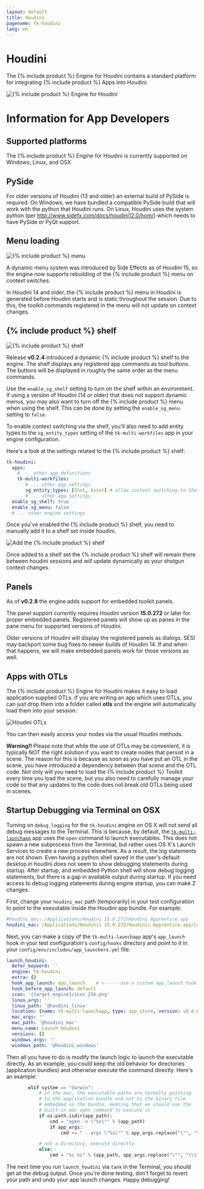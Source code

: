 ```yaml
---
layout: default
title: Houdini
pagename: tk-houdini
lang: en
---
```


# Houdini

The {% include product %} Engine for Houdini contains a standard platform for integrating {% include product %} Apps into Houdini.

![{% include product %} Engine for Houdini](../images/engines/houdini_engine.png)


# Information for App Developers

## Supported platforms

The {% include product %} Engine for Houdini is currently supported on Windows, Linux, and OSX

## PySide

For older versions of Houdini (13 and older) an external build of PySide is required. On Windows, we have bundled a compatible PySide build that will work with the python that Houdini runs. On Linux, Houdini uses the system python (per http://www.sidefx.com/docs/houdini12.0/hom/) which needs to have PySide or PyQt support.

## Menu loading

![{% include product %} menu](../images/engines/houdini_menu.png)

A dynamic menu system was introduced by Side Effects as of Houdini 15, so the engine now supports rebuilding of the {% include product %} menu on context switches. 

In Houdini 14 and older, the {% include product %} menu in Houdini is generated before Houdini starts and is static throughout the session. Due to this, the toolkit commands registered in the menu will not update on context changes.

## {% include product %} shelf

![{% include product %} shelf](../images/engines/houdini_shelf.png)

Release **v0.2.4** introduced a dynamic {% include product %} shelf to the engine. The shelf displays any registered app commands as tool buttons. The buttons will be displayed in roughly the same order as the menu commands.

Use the `enable_sg_shelf` setting to turn on the shelf within an environment. If using a version of Houdini (14 or older) that does not support dynamic menus, you may also want to turn off the {% include product %} menu when using the shelf. This can be done by setting the `enable_sg_menu` setting to `false`.

To enable context switching via the shelf, you'll also need to add entity types to the `sg_entity_types` setting of the `tk-multi-workfiles` app in your engine configuration.

Here's a look at the settings related to the {% include product %} shelf:

```yaml
tk-houdini:
  apps:
    # ... other app definitions
    tk-multi-workfiles:
       # ... other app settings
       sg_entity_types: [Shot, Asset] # allow context switching to Shots or Assets
       # ... other app settings
  enable_sg_shelf: true
  enable_sg_menu: false
  # ... other engine settings
```

Once you've enabled the {% include product %} shelf, you need to manually add it to a shelf set inside houdini. 

![Add the {% include product %} shelf](../images/engines/add_shelf.png)

Once added to a shelf set the {% include product %} shelf will remain there between houdini sessions and will update dynamically as your shotgun context changes. 

## Panels

As of **v0.2.8** the engine adds support for embedded toolkit panels.

The panel support currently requires Houdini version **15.0.272** or later for proper embedded panels. Registered panels will show up as panes in the pane  menu for supported versions of Houdini.

Older versions of Houdini will display the registered panels as dialogs. SESI may backport some bug fixes to newer builds of Houdini 14. If and when that happens, we will make embedded panels work for those versions as well. 

## Apps with OTLs

The {% include product %} Engine for Houdini makes it easy to load application supplied OTLs. If you are writing an app which uses OTLs, you can just drop them into a folder called **otls** and the engine will automatically load them into your session:

![Houdini OTLs](../images/engines/otls_path.png)

You can then easily access your nodes via the usual Houdini methods.

**Warning!!** Please note that while the use of OTLs may be convenient, it is typically NOT the right solution if you want to create nodes that persist in a scene. The reason for this is because as soon as you have put an OTL in the scene, you have introduced a dependency between that scene and the OTL code. Not only will you need to load the {% include product %} Toolkit every time you load the scene, but you also need to carefully manage your code so that any updates to the code does not break old OTLs being used in scenes.

## Startup Debugging via Terminal on OSX

Turning on `debug_logging` for the `tk-houdini` engine on OS X will not send all debug messages to the Terminal. This is because, by default, the [`tk-multi-launchapp`](https://github.com/shotgunsoftware/tk-multi-launchapp) app uses the `open` command to launch executables. This does not spawn a new subprocess from the Terminal, but rather uses OS X's Launch Services to create a new process elsewhere. As a result, the log statements are not shown. Even having a python shell saved in the user's default desktop in houdini does not seem to show debugging statements during startup. After startup, and embedded Python shell will show debug logging statements, but there is a gap in available output during startup. If you need access to debug logging statements during engine startup, you can make 2 changes.

First, change your `houdini_mac` path (temporarily) in your test configuration to point to the executable inside the Houdini app bundle. For example:

```yaml
#houdini_mac: /Applications/Houdini 15.0.272/Houdini Apprentice.app
houdini_mac: /Applications/Houdini\ 15.0.272/Houdini\ Apprentice.app/Contents/MacOS/happrentice
```

Next, you can make a copy of the `tk-multi-launchapp` app's `app_launch` hook in your test configuration's `config/hooks` directory and point to it in your `config/env/includes/app_launchers.yml` file:

```yaml
launch_houdini:
  defer_keyword: ''
  engine: tk-houdini
  extra: {}
  hook_app_launch: app_launch    # <----- use a custom app_launch hook
  hook_before_app_launch: default
  icon: '{target_engine}/icon_256.png'
  linux_args: ''
  linux_path: '@houdini_linux'
  location: {name: tk-multi-launchapp, type: app_store, version: v0.6.6}
  mac_args: ''
  mac_path: '@houdini_mac'
  menu_name: Launch Houdini
  versions: []
  windows_args: ''
  windows_path: '@houdini_windows'
```

Then all you have to do is modify the launch logic to launch the executable directly. As an example, you could keep the old behavior for directories (application bundles) and otherwise execute the command directly. Here's an example: 

```python
        elif system == "darwin":
            # on the mac, the executable paths are normally pointing
            # to the application bundle and not to the binary file
            # embedded in the bundle, meaning that we should use the
            # built-in mac open command to execute it
            if os.path.isdir(app_path):
                cmd = "open -n \"%s\"" % (app_path)
                if app_args:
                    cmd += " --args \"%s\"" % app_args.replace("\"", "\\\"")

            # not a directory, execute directly
            else:
                cmd = "%s %s" % (app_path, app_args.replace("\"", "\\\""))
```

The next time you run `launch_houdini` via `tank` in the Terminal, you should get all the debug output. Once you're done testing, don't forget to revert your path and undo your app launch changes. Happy debugging!

